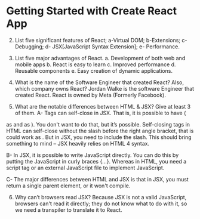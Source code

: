 # Getting Started with Create React App
2. List five significant features of React; a-Virtual DOM; b-Extensions; c- Debugging; d- JSX[JavaScript Syntax Extension]; e- Performance.

3. List five major advantages of React. a. Development of both web and mobile apps  b. React is easy to learn c. Improved performance d. Reusable components e. Easy creation of dynamic applications.

4. What is the name of the Software Engineer that created React? Also, which company owns React? Jordan Walke is the software Engineer that created React. React is owned by Meta (Formerly Facebook).

5. What are the notable differences between HTML & JSX? Give at least 3 of them.
A- Tags can self-close in JSX. That is, it is possible to have (

as
and as ). You don't want to do that, but it’s possible. Self-closing tags in HTML can self-close without the slash before the right angle bracket, that is
could work as
. But in JSX, you need to include the slash. This should bring something to mind – JSX heavily relies on HTML 4 syntax.

B- In JSX, it is possible to write JavaScript directly. You can do this by putting the JavaScript in curly braces {...}. Whereas in HTML, you need a script tag or an external JavaScript file to implement JavaScript.

C- The major differences between HTML and JSX is that in JSX, you must return a single parent element, or it won't compile.


6. Why can’t browsers read JSX? Because JSX is not a valid JavaScript, browsers can't read it directly; they do not know what to do with it, so we need a transpiler to translate it to React.



